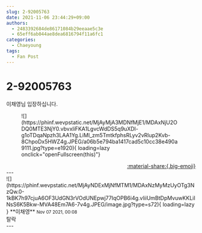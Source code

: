 ```yaml
---
slug: 2-92005763
date: 2021-11-06 23:44:29+09:00
authors:
  - 2483392684de86171084b29eeaae5c3e
  - 65eff6ab044ae8dea6816794f11a6fc1
categories:
  - Chaeyoung
tags:
  - Fan Post
---
```


# 2-92005763

<div class="post-container" markdown="1">
<div class="content-container md-sidebar__scrollwrap" markdown="1">

이채영님 입장하십니다.
<figure markdown="1">
![](https://phinf.wevpstatic.net/MjAyMjA3MDNfMjE1/MDAxNjU2ODQ0MTE3NjY0.vbvxliFKA1LgvcWdDS5q9uXDl-g1oTDqaNpzh3LAA1Yg.LiMl_zm5TmtkfphsRLyv2vRlup2Kvb-8ChpoDx5HWZ4g.JPEG/a06b5e794ba1417cad5c10cc38e490a9111.jpg?type=e1920){ loading=lazy onclick="openFullscreen(this)"}
</figure>


</div>
</div>

<div style="text-align: right;" markdown="1">
<a href="https://weverse.io/fromis9/fanpost/2-92005763" style="text-align: right;">:material-share:{.big-emoji}</a>
</div>
---

<div class="comments-container md-sidebar__scrollwrap" markdown="1">
<div class="comment" markdown="1">
<div class='id-container' markdown="1">
![](https://phinf.wevpstatic.net/MjAyNDExMjNfMTM1/MDAxNzMyMzUyOTg3NzQw.0-1kBK7h97cjuA6OF3UdGN3rVOdUNEpwj77IqOPB6i4g.vliiUmBtDpMvuwKKLiINsS6K5Bkw-MVA48Em7A6-7v4g.JPEG/image.jpg?type=s72){ loading=lazy }
**<span class="artist">이채영</span>** <small>Nov 07 2021, 00:08</small><br>
</div>
<div class='comment-body' markdown="1">
탈락
</div>
</div>
</div>
---
